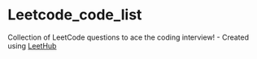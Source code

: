 # Leetcode_code_list
Collection of LeetCode questions to ace the coding interview! - Created using [LeetHub](https://github.com/QasimWani/LeetHub)
